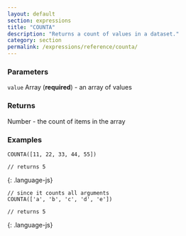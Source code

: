```yaml
---
layout: default
section: expressions
title: "COUNTA"
description: "Returns a count of values in a dataset."
category: section
permalink: /expressions/reference/counta/
---
```


### Parameters

`value` Array (__required__) - an array of values

### Returns

Number - the count of items in the array

### Examples

~~~
COUNTA([11, 22, 33, 44, 55])

// returns 5
~~~
{: .language-js}


~~~
// since it counts all arguments
COUNTA(['a', 'b', 'c', 'd', 'e'])

// returns 5
~~~
{: .language-js}